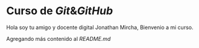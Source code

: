 # Curso de _Git_&_GitHub_

Hola soy tu amigo y docente digital Jonathan Mircha, Bienvenio a mi curso.

Agregando más contenido al _README.md_
